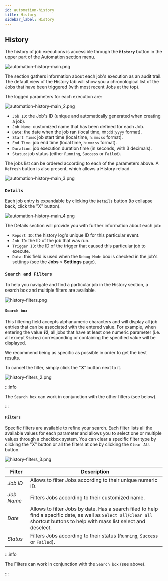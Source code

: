 ```yaml
---
id: automation-history
title: History
sidebar_label: History
---
```


## History

The history of job executions is accessible through the **`History`** button in the upper part of the Automation section menu.

<img src="/img/automation-history-main.png" alt="automation-history-main.png"></img>

The section gathers information about each job's execution as an audit trail. The default view of the History tab will show you a chronological list of the Jobs that have been triggered (with most recent Jobs at the top).

The logged parameters for each execution are:

<img src="/img/automation-history-main_2.png" alt="automation-history-main_2.png"></img>

* `Job ID`: the Job's ID (unique and automatically generated when creating a job).
* `Job Name`: customized name that has been defined for each Job.
* `Date`: the date when the job ran (local time, `MM:dd:yyyy` format).
* `Start Time`: job start time (local time, `h:mm:ss` format).
* `End Time`: job end time (local time, `h:mm:ss` format).
* `Duration`: job execution duration time (in seconds, with 3 decimals).
* `Status`: job status (either `Running`, `Success` or `Failed`).

The jobs list can be ordered according to each of the parameters above. A `Refresh` button is also present, which allows a History reload.

<img src="/img/automation-history-main_3.png" alt="automation-history-main_3.png"></img>

### `Details`

Each job entry is expandable by clicking the `Details` button (to collapse back, click the "X" button).

<img src="/img/automation-history-main_4.png" alt="automation-history-main_4.png"></img>

The Details section will provide you with further information about each job:

* `Report ID`: the history log's unique ID for this particular event.
* `Job ID`: the ID of the job that was run.
* `Trigger ID`: the ID of the trigger that caused this particular job to execute.
* `Data`: this field is used when the `Debug Mode` box is checked in the job's settings (see the **Jobs** > **Settings** page).

### `Search and Filters`

To help you navigate and find a particular job in the History section, a search box and multiple filters are available.

<img src="/img/history-filters.png" alt="history-filters.png"></img>

#### `Search box`

This filtering field accepts alphanumeric characters and will display all job entries that can be associated with the entered value. For example, when entering the value <strong><em>10</em></strong>, all jobs that have at least one numeric parameter (i.e. all except `Status`) corresponding or containing the specified value will be displayed.

We recommend being as specific as possible in order to get the best results.

To cancel the filter, simply click the "**X**" button next to it.

<img src="/img/history-filters_2.png" alt="history-filters_2.png"></img>

:::info

The `Search box` can work in conjunction with the other filters (see below).

:::

#### `Filters`

Specific filters are available to refine your search. Each filter lists all the available values for each parameter and allows you to select one or multiple values through a checkbox system. You can clear a specific filter type by clicking the "X" button or all the filters at one by clicking the `Clear All` button.

<img src="/img/history-filters_3.png" alt="history-filters_3.png"></img>

| Filter | Description|
| ------ | ----- |
| *Job ID* | Allows to filter Jobs according to their unique numeric ID. |
| *Job Name* | Filters Jobs according to their customized name. |
| *Date* | Allows to filter Jobs by date. Has a search filed to help find a specific date, as well as `Select all`/`Clear all` shortcut buttons to help with mass list select and deselect. |
| *Status* | Filters Jobs according to their status (`Running`, `Success` or `Failed`). |

:::info

The Filters can work in conjunction with the `Search box` (see above).

:::